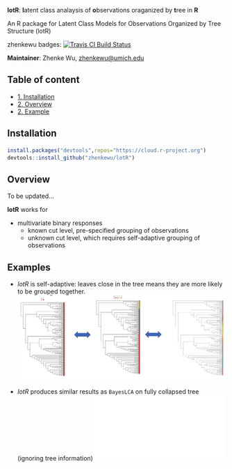 **lotR**: **l**atent class analaysis of **o**bservations oraganized by **t**ree in **R**

An R package for Latent Class Models for Observations Organized by Tree Structure (lotR)

zhenkewu badges:
[![Travis CI Build Status](https://travis-ci.org/zhenkewu/lotR.svg?branch=master)](https://travis-ci.org/zhenkewu/lotR)

**Maintainer**: Zhenke Wu, zhenkewu@umich.edu

## Table of content
- [1. Installation](#id-section1)
- [2. Overview](#id-section2)
- [2. Example](#id-section3)

<div id='id-section1'/>

Installation
--------------
```r
install.packages("devtools",repos="https://cloud.r-project.org")
devtools::install_github("zhenkewu/lotR")
```
<div id='id-section2'/>

Overview
----------
To be updated...

**lotR** works for 

* multivariate binary responses
	-  known cut level, pre-specified grouping of observations
    -  unknown cut level, which requires self-adaptive grouping of observations


<div id='id-section3'/>

Examples 
---------

* _lotR_ is self-adaptive: leaves close in the tree means they are more likely to be grouped together.
![](inst/example_figure/lotR_self_adaptive.png)

* _lotR_ produces similar results as `BayesLCA` on fully collapsed tree (ignoring tree information)
![](inst/example_figure/comparison_with_std.pdf)





